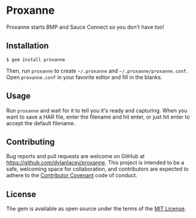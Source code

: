 # Proxanne

Proxanne starts BMP and Sauce Connect so you don't have too!

## Installation

    $ gem install proxanne

Then, run `proxanne` to create `~/.proxanne` and `~/.proxanne/proxanne.conf`.  Open `proxanne.conf` in your favorite editor and fill in the blanks.

## Usage

Run `proxanne` and wait for it to tell you it's ready and capturing.  When you want to save a HAR file, enter the filename and hit enter, or just hit enter to accept the default filename.

## Contributing

Bug reports and pull requests are welcome on GitHub at https://github.com/dylanlacey/proxanne. This project is intended to be a safe, welcoming space for collaboration, and contributors are expected to adhere to the [Contributor Covenant](http://contributor-covenant.org) code of conduct.


## License

The gem is available as open source under the terms of the [MIT License](http://opensource.org/licenses/MIT).


